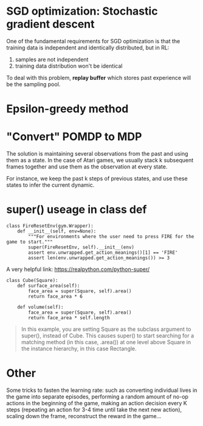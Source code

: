 # SGD optimization: Stochastic gradient descent
One of the fundamental requirements for SGD optimization is that the training data is independent and identically distributed, but in RL:
1. samples are not independent
2. training data distribution won't be identical

To deal with this problem, **replay buffer** which stores past experience will be the sampling pool.

# Epsilon-greedy method

# "Convert" POMDP to MDP
The solution is maintaining several observations from the past and using them as a state. In the case of Atari games, we usually stack k subsequent frames together and use them as the observation at every state. 

For instance, we keep the past k steps of previous states, and use these states to infer the current dynamic.

# super() useage in class def
``` 
class FireResetEnv(gym.Wrapper):
    def __init__(self, env=None):
        """For environments where the user need to press FIRE for the game to start."""
        super(FireResetEnv, self).__init__(env)
        assert env.unwrapped.get_action_meanings()[1] == 'FIRE'
        assert len(env.unwrapped.get_action_meanings()) >= 3
```  
A very helpful link: https://realpython.com/python-super/
```
class Cube(Square):
    def surface_area(self):
        face_area = super(Square, self).area()
        return face_area * 6

    def volume(self):
        face_area = super(Square, self).area()
        return face_area * self.length
```
> In this example, you are setting Square as the subclass argument to super(), instead of Cube. This causes super() to start searching for a matching method (in this case, .area()) at one level above Square in the instance hierarchy, in this case Rectangle.

# Other 
Some tricks to fasten the learning rate: such as converting individual lives in the game into separate episodes, performing a random amount of no-op actions in the beginning of the game, making an action decision every K steps (repeating an action for 3-4 time until take the next new action), scaling down the frame, reconstruct the reward in the game...
